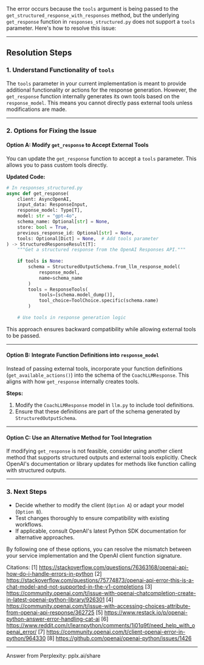 The error occurs because the `tools` argument is being passed to the `get_structured_response_with_responses` method, but the underlying `get_response` function in `responses_structured.py` does not support a `tools` parameter. Here's how to resolve this issue:

---

## **Resolution Steps**

### 1. **Understand Functionality of `tools`**
The `tools` parameter in your current implementation is meant to provide additional functionality or actions for the response generation. However, the `get_response` function internally generates its own tools based on the `response_model`. This means you cannot directly pass external tools unless modifications are made.

---

### 2. **Options for Fixing the Issue**

#### **Option A: Modify `get_response` to Accept External Tools**
You can update the `get_response` function to accept a `tools` parameter. This allows you to pass custom tools directly.

**Updated Code:**
```python
# In responses_structured.py
async def get_response(
    client: AsyncOpenAI,
    input_data: ResponseInput,
    response_model: Type[T],
    model: str = "gpt-4o",
    schema_name: Optional[str] = None,
    store: bool = True,
    previous_response_id: Optional[str] = None,
    tools: Optional[Dict] = None,  # Add tools parameter
) -> StructuredResponseResult[T]:
    """Get a structured response from the OpenAI Responses API."""
    
    if tools is None:
        schema = StructuredOutputSchema.from_llm_response_model(
            response_model, 
            name=schema_name
        )
        tools = ResponseTools(
            tools=[schema.model_dump()],
            tool_choice=ToolChoice.specific(schema.name)
        )
    
    # Use tools in response generation logic
```

This approach ensures backward compatibility while allowing external tools to be passed.

---

#### **Option B: Integrate Function Definitions into `response_model`**
Instead of passing external tools, incorporate your function definitions (`get_available_actions()`) into the schema of the `CoachLLMResponse`. This aligns with how `get_response` internally creates tools.

**Steps:**
1. Modify the `CoachLLMResponse` model in `llm.py` to include tool definitions.
2. Ensure that these definitions are part of the schema generated by `StructuredOutputSchema`.

---

#### **Option C: Use an Alternative Method for Tool Integration**
If modifying `get_response` is not feasible, consider using another client method that supports structured outputs and external tools explicitly. Check OpenAI's documentation or library updates for methods like function calling with structured outputs.

---

### 3. **Next Steps**
- Decide whether to modify the client (`Option A`) or adapt your model (`Option B`).
- Test changes thoroughly to ensure compatibility with existing workflows.
- If applicable, consult OpenAI's latest Python SDK documentation for alternative approaches.

By following one of these options, you can resolve the mismatch between your service implementation and the OpenAI client function signature.

Citations:
[1] https://stackoverflow.com/questions/76363168/openai-api-how-do-i-handle-errors-in-python
[2] https://stackoverflow.com/questions/75774873/openai-api-error-this-is-a-chat-model-and-not-supported-in-the-v1-completions
[3] https://community.openai.com/t/issue-with-openai-chatcompletion-create-in-latest-openai-python-library/926301
[4] https://community.openai.com/t/issue-with-accessing-choices-attribute-from-openai-api-response/362725
[5] https://www.restack.io/p/openai-python-answer-error-handling-cat-ai
[6] https://www.reddit.com/r/learnpython/comments/1i01q9f/need_help_with_openai_error/
[7] https://community.openai.com/t/client-openai-error-in-python/964330
[8] https://github.com/openai/openai-python/issues/1426

---
Answer from Perplexity: pplx.ai/share